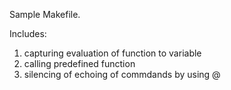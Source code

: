 Sample Makefile.

Includes:
1. capturing evaluation of function to variable
2. calling predefined function 
3. silencing of echoing of commdands by using @
